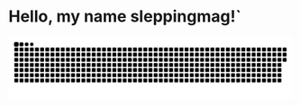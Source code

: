 
# Hello, my name sleppingmag!`

<p align="center">
 <img width="600" src="assets/github-snake.svg" alt="snake"/>
</p>

